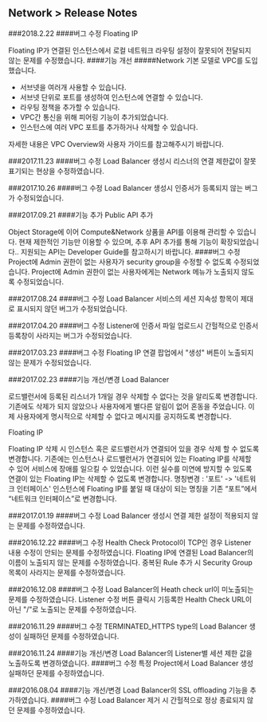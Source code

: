 ## Network > Release Notes

###2018.2.22
####버그 수정
Floating IP

Floating IP가 연결된 인스턴스에서 로컬 네트워크 라우팅 설정이 잘못되어 전달되지 않는 문제를 수정했습니다.
####기능 개선
#####Network 기본 모델로 VPC를 도입했습니다.
* 서브넷을 여러개 사용할 수 있습니다.
* 서브넷 단위로 포트를 생성하여 인스턴스에 연결할 수 있습니다.
* 라우팅 정책을 추가할 수 있습니다.
* VPC간 통신을 위해 피어링 기능이 추가되었습니다.
* 인스턴스에 여러 VPC 포트를 추가하거나 삭제할 수 있습니다.

자세한 내용은 VPC Overview와 사용자 가이드를 참고해주시기 바랍니다.


###2017.11.23
####버그 수정
Load Balancer 생성시 리스너의 연결 제한값이 잘못 표기되는 현상을 수정하였습니다.

###2017.10.26
####버그 수정
Load Balancer 생성시 인증서가 등록되지 않는 버그가 수정되었습니다.

###2017.09.21
####기능 추가
Public API 추가

Object Storage에 이어 Compute&Network 상품을 API를 이용해 관리할 수 있습니다.
현재 제한적인 기능만 이용할 수 있으며, 추후 API 추가를 통해 기능이 확장되었습니다..
지원되는 API는 Developer Guide를 참고하시기 바랍니다.
####버그 수정
Project에 Admin 권한이 없는 사용자가 security group을 수정할 수 없도록 수정되었습니다.
Project에 Admin 권한이 없는 사용자에게는 Network 메뉴가 노출되지 않도록 수정되었습니다.

###2017.08.24
####버그 수정
Load Balancer 서비스의 세션 지속성 항목이 제대로 표시되지 않던 버그가 수정되었습니다.


###2017.04.20
####버그 수정
Listener에 인증서 파일 업로드시 간헐적으로 인증서 등록창이 사라지는 버그가 수정되었습니다.


###2017.03.23
####버그 수정
Floating IP 연결 팝업에서 "생성" 버튼이 노출되지 않는 문제가 수정되었습니다.



###2017.02.23
####기능 개선/변경
Load Balancer

로드밸런서에 등록된 리스너가 1개일 경우 삭제할 수 없다는 것을 알리도록 변경합니다.
기존에도 삭제가 되지 않았으나 사용자에게 별다른 알림이 없어 혼동을 주었습니다.
이제 사용자에게 명시적으로 삭제할 수 없다고 메시지를 공지하도록 변경합니다.

Floating IP

Floating IP 삭제 시 인스턴스 혹은 로드밸런서가 연결되어 있을 경우 삭제 할 수 없도록 변경합니다.
기존에는 인스턴스나 로드밸런서가 연결되어 있는 Floating IP를 삭제할 수 있어 서비스에 장애를 일으킬 수 있었습니다.
이런 실수를 미연에 방지할 수 있도록 연결이 있는 Floating IP는 삭제할 수 없도록 변경합니다.
명칭변경 : '포트' -> '네트워크 인터페이스'
인스턴스에 Floating IP를 붙일 때 대상이 되는 명칭을 기존 “포트”에서 “네트워크 인터페이스”로 변경합니다.


###2017.01.19
####버그 수정
Load Balancer 생성시 연결 제한 설정이 적용되지 않는 문제를 수정하였습니다.



###2016.12.22
####버그 수정
Health Check Protocol이 TCP인 경우 Listener 내용 수정이 안되는 문제를 수정하였습니다.
Floating IP에 연결된 Load Balancer의 이름이 노출되지 않는 문제를 수정하였습니다.
중복된 Rule 추가 시 Security Group 목록이 사라지는 문제를 수정하였습니다.






###2016.12.08
####버그 수정
Load Balancer의 Heath check url이 미노출되는 문제를 수정하였습니다.
Listener 수정 버튼 클릭시 기등록한 Health Check URL이 아닌 "/"로 노출되는 문제를 수정하였습니다.








###2016.11.29
####버그 수정
TERMINATED_HTTPS type의 Load Balancer 생성이 실패하던 문제를 수정하였습니다.



###2016.11.24
####기능 개선/변경
Load Balancer의 Listener별 세션 제한 값을 노출하도록 변경하였습니다.
####버그 수정
특정 Project에서 Load Balancer 생성 실패하던 문제를 수정하였습니다.



###2016.08.04
####기능 개선/변경
Load Balancer의 SSL offloading 기능을 추가하였습니다.
####버그 수정
Load Balancer 제거 시 간헐적으로 정상 종료되지 않던 문제를 수정하였습니다.
